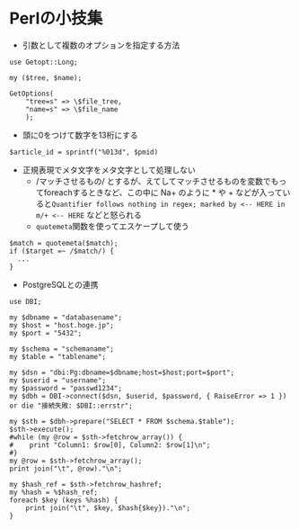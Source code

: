 # Perlの小技集

- 引数として複数のオプションを指定する方法
```
use Getopt::Long;

my ($tree, $name);

GetOptions(
    "tree=s" => \$file_tree,
    "name=s" => \$file_name
    );
```


- 頭に0をつけて数字を13桁にする
```
$article_id = sprintf("%013d", $pmid)
```

- 正規表現でメタ文字をメタ文字として処理しない
  - /マッチさせるもの/ とするが、えてしてマッチさせるものを変数でもってforeachするときなど、この中に Na+ のように * や + などが入っていると`Quantifier follows nothing in regex; marked by <-- HERE in m/+ <-- HERE` などと怒られる
  - `quotemeta`関数を使ってエスケープして使う
```
$match = quotemeta($match);
if ($target =~ /$match/) {
  ...
}
```


- PostgreSQLとの連携
```
use DBI;

my $dbname = "databasename";
my $host = "host.hoge.jp";
my $port = "5432";

my $schema = "schemaname";
my $table = "tablename";

my $dsn = "dbi:Pg:dbname=$dbname;host=$host;port=$port";
my $userid = "username";
my $password = "passwd1234";
my $dbh = DBI->connect($dsn, $userid, $password, { RaiseError => 1 }) or die "接続失敗: $DBI::errstr";

my $sth = $dbh->prepare("SELECT * FROM $schema.$table");
$sth->execute();
#while (my @row = $sth->fetchrow_array()) {
#    print "Column1: $row[0], Column2: $row[1]\n";
#}
my @row = $sth->fetchrow_array();
print join("\t", @row)."\n";

my $hash_ref = $sth->fetchrow_hashref;
my %hash = %$hash_ref;
foreach $key (keys %hash) {
    print join("\t", $key, $hash{$key})."\n";
}
```


